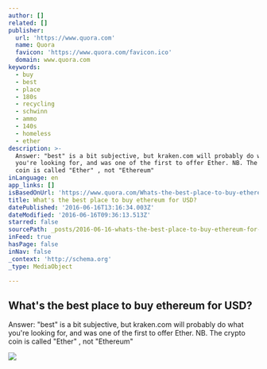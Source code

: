```yaml
---
author: []
related: []
publisher:
  url: 'https://www.quora.com'
  name: Quora
  favicon: 'https://www.quora.com/favicon.ico'
  domain: www.quora.com
keywords:
  - buy
  - best
  - place
  - 180s
  - recycling
  - schwinn
  - ammo
  - 140s
  - homeless
  - ether
description: >-
  Answer: "best" is a bit subjective, but kraken.com will probably do what
  you're looking for, and was one of the first to offer Ether. NB. The crypto
  coin is called "Ether" , not "Ethereum"
inLanguage: en
app_links: []
isBasedOnUrl: 'https://www.quora.com/Whats-the-best-place-to-buy-ethereum-for-USD'
title: What's the best place to buy ethereum for USD?
datePublished: '2016-06-16T13:16:34.003Z'
dateModified: '2016-06-16T09:36:13.513Z'
starred: false
sourcePath: _posts/2016-06-16-whats-the-best-place-to-buy-ethereum-for-usd.md
inFeed: true
hasPage: false
inNav: false
_context: 'http://schema.org'
_type: MediaObject

---
```

<article style=""><h1>What's the best place to buy ethereum for USD?</h1><p>Answer: "best" is a bit subjective, but kraken.com will probably do what you're looking for, and was one of the first to offer Ether. NB. The crypto coin is called "Ether" , not "Ethereum"</p><img src="https://qsf.is.quoracdn.net/-images.new_grid.fb_share_default.pnge6dde9cfa6e03c43.png" /></article>